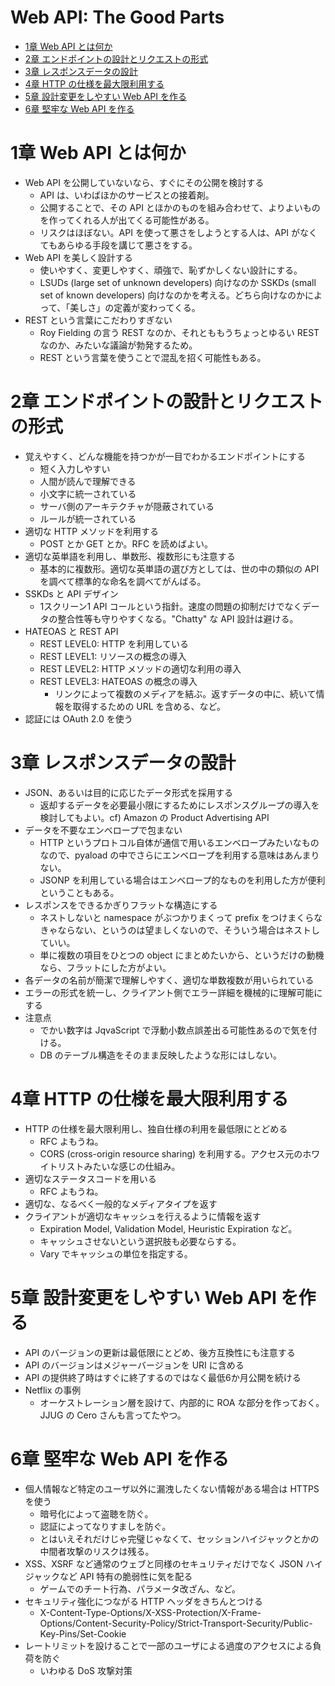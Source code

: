 # Web API: The Good Parts

- [1章 Web API とは何か](#1-web-api-)
- [2章 エンドポイントの設計とリクエストの形式](#2-)
- [3章 レスポンスデータの設計](#3-)
- [4章 HTTP の仕様を最大限利用する](#4-http-)
- [5章 設計変更をしやすい Web API を作る](#5-web-api-)
- [6章 堅牢な Web API を作る](#6-web-api-)

<a name="1-web-api-"></a>
# 1章 Web API とは何か

- Web API を公開していないなら、すぐにその公開を検討する
  - API は、いわばほかのサービスとの接着剤。
  - 公開することで、その API とほかのものを組み合わせて、よりよいものを作ってくれる人が出てくる可能性がある。
  - リスクはほぼない。API を使って悪さをしようとする人は、API がなくてもあらゆる手段を講じて悪さをする。
- Web API を美しく設計する
  - 使いやすく、変更しやすく、頑強で、恥ずかしくない設計にする。
  - LSUDs (large set of unknown developers) 向けなのか SSKDs (small set of known developers) 向けなのかを考える。どちら向けなのかによって、「美しさ」の定義が変わってくる。
- REST という言葉にこだわりすぎない
  - Roy Fielding の言う REST なのか、それとももうちょっとゆるい REST なのか、みたいな議論が勃発するため。
  - REST という言葉を使うことで混乱を招く可能性もある。
 
<a name="2-"></a>
# 2章 エンドポイントの設計とリクエストの形式

- 覚えやすく、どんな機能を持つかが一目でわかるエンドポイントにする
  - 短く入力しやすい
  - 人間が読んで理解できる
  - 小文字に統一されている
  - サーバ側のアーキテクチャが隠蔽されている
  - ルールが統一されている
- 適切な HTTP メソッドを利用する
  - POST とか GET とか。RFC を読めばよい。
- 適切な英単語を利用し、単数形、複数形にも注意する
  - 基本的に複数形。適切な英単語の選び方としては、世の中の類似の API を調べて標準的な命名を調べてがんばる。
- SSKDs と API デザイン
  - 1スクリーン1 API コールという指針。速度の問題の抑制だけでなくデータの整合性等も守りやすくなる。"Chatty" な API 設計は避ける。
- HATEOAS と REST API
  - REST LEVEL0: HTTP を利用している
  - REST LEVEL1: リソースの概念の導入
  - REST LEVEL2: HTTP メソッドの適切な利用の導入
  - REST LEVEL3: HATEOAS の概念の導入
    - リンクによって複数のメディアを結ぶ。返すデータの中に、続いて情報を取得するための URL を含める、など。
- 認証には OAuth 2.0 を使う

<a name="3-"></a>
# 3章 レスポンスデータの設計

- JSON、あるいは目的に応じたデータ形式を採用する
  - 返却するデータを必要最小限にするためにレスポンスグループの導入を検討してもよい。cf) Amazon の Product Advertising API
- データを不要なエンベロープで包まない
  - HTTP というプロトコル自体が通信で用いるエンベロープみたいなものなので、pyaload の中でさらにエンベロープを利用する意味はあんまりない。
  - JSONP を利用している場合はエンベロープ的なものを利用した方が便利ということもある。
- レスポンスをできるかぎりフラットな構造にする
  - ネストしないと namespace がぶつかりまくって prefix をつけまくらなきゃならない、というのは望ましくないので、そういう場合はネストしていい。
  - 単に複数の項目をひとつの object にまとめたいから、というだけの動機なら、フラットにした方がよい。
- 各データの名前が簡潔で理解しやすく、適切な単数複数が用いられている
- エラーの形式を統一し、クライアント側でエラー詳細を機械的に理解可能にする
- 注意点
  - でかい数字は JqvaScript で浮動小数点誤差出る可能性あるので気を付ける。
  - DB のテーブル構造をそのまま反映したような形にはしない。

<a name="4-http-"></a>
# 4章 HTTP の仕様を最大限利用する

- HTTP の仕様を最大限利用し、独自仕様の利用を最低限にとどめる
  - RFC よもうね。
  - CORS (cross-origin resource sharing) を利用する。アクセス元のホワイトリストみたいな感じの仕組み。
- 適切なステータスコードを用いる
  - RFC よもうね。
- 適切な、なるべく一般的なメディアタイプを返す
- クライアントが適切なキャッシュを行えるように情報を返す
  - Expiration Model, Validation Model, Heuristic Expiration など。
  - キャッシュさせないという選択肢も必要ならする。
  - Vary でキャッシュの単位を指定する。

<a name="5-web-api-"></a>
# 5章 設計変更をしやすい Web API を作る

- API のバージョンの更新は最低限にとどめ、後方互換性にも注意する
- API のバージョンはメジャーバージョンを URI に含める
- API の提供終了時はすぐに終了するのではなく最低6か月公開を続ける
- Netflix の事例
  - オーケストレーション層を設けて、内部的に ROA な部分を作っておく。JJUG の Cero さんも言ってたやつ。

<a name="6-web-api-"></a>
# 6章 堅牢な Web API を作る
- 個人情報など特定のユーザ以外に漏洩したくない情報がある場合は HTTPS を使う
  - 暗号化によって盗聴を防ぐ。
  - 認証によってなりすましを防ぐ。
  - とはいえそれだけじゃ完璧じゃなくて、セッションハイジャックとかの中間者攻撃のリスクは残る。
- XSS、XSRF など通常のウェブと同様のセキュリティだけでなく JSON ハイジャックなど API 特有の脆弱性に気を配る
  - ゲームでのチート行為、パラメータ改ざん、など。
- セキュリティ強化につながる HTTP ヘッダをきちんとつける
  - X-Content-Type-Options/X-XSS-Protection/X-Frame-Options/Content-Security-Policy/Strict-Transport-Security/Public-Key-Pins/Set-Cookie
- レートリミットを設けることで一部のユーザによる過度のアクセスによる負荷を防ぐ
  - いわゆる DoS 攻撃対策
